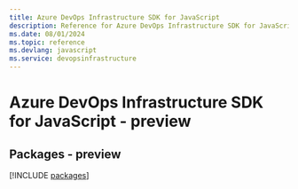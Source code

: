 ```yaml
---
title: Azure DevOps Infrastructure SDK for JavaScript
description: Reference for Azure DevOps Infrastructure SDK for JavaScript
ms.date: 08/01/2024
ms.topic: reference
ms.devlang: javascript
ms.service: devopsinfrastructure
---
```

# Azure DevOps Infrastructure SDK for JavaScript - preview
## Packages - preview
[!INCLUDE [packages](devops-infrastructure-index.md)]